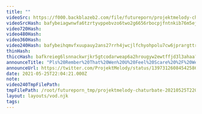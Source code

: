 ```yaml
---
title: ""
videoSrc: https://f000.backblazeb2.com/file/futureporn/projektmelody-chaturbate-20210525T220421Z.mp4
videoSrcHash: bafybeiagwnwfa6tzrtyvppebvzo6two2g6656rbocpjfntnkib76m5ejju?filename=projektmelody-chaturbate-20210525T220421Z-source.mp4
video720Hash: 
video480Hash: 
video360Hash: 
video240Hash: bafybeihqmvfxuupauy2ans27rrh4jwcjlfchyohpolu7cw6jprargttrna?filename=projektmelody-chaturbate-20210525T220421Z-240p.mp4
thinHash: 
thiccHash: bafkreieg6lsnnackwrjkr5gtcodarweap6a2hrougyw2ewtffjd3l3ahaa?filename=20210525T220421Z-thicc.jpg
announceTitle: "Pls%20Rember%20That%20Wen%20U%20Feel%20Scare%20%2F%20Wen%20Day%20Is%20Dark%20Alway%20Rember%20Happy%20Day"
announceUrl: https://twitter.com/ProjektMelody/status/1397312608454258690
date: 2021-05-25T22:04:21.000Z
note: 
video240TmpFilePath: 
tmpFilePath: /root/futureporn_tmp/projektmelody-chaturbate-20210525T220421Z.mp4
layout: layouts/vod.njk
tags:
---
```

